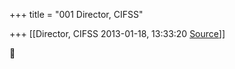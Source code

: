 +++
title = "001 Director, CIFSS"

+++
[[Director, CIFSS	2013-01-18, 13:33:20 [Source](https://groups.google.com/g/bvparishat/c/bLGhVhCl2h8)]]






